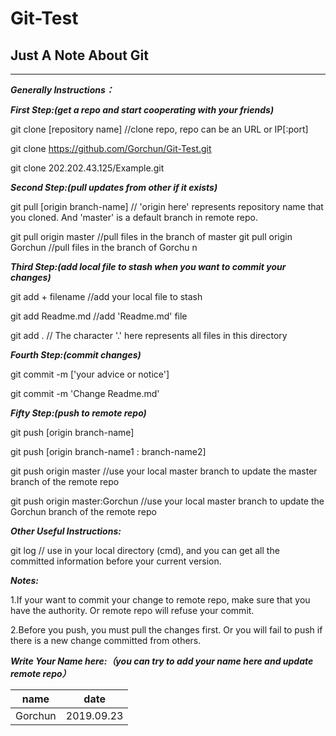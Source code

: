 # Git-Test
## Just A Note About Git
---
***Generally Instructions：***

***First Step:(get a repo and start cooperating with your friends)***

git clone [repository name]  //clone repo, repo can be an URL or IP[:port]

git clone https://github.com/Gorchun/Git-Test.git

git clone 202.202.43.125/Example.git

***Second Step:(pull updates from other if it exists)***

git pull [origin branch-name] // 'origin here' represents repository name that you cloned. And 'master' is a default branch in remote repo.

git pull origin master  //pull files in the branch of master 
git pull origin Gorchun //pull files in the branch of Gorchu
n


***Third Step:(add local file to stash when you want to commit your changes)***

git add + filename //add your local file to stash

git add Readme.md  //add 'Readme.md' file

git add . // The character '.' here represents all files in this directory

***Fourth Step:(commit changes)***

git commit -m ['your advice or notice']

git commit -m 'Change Readme.md'


***Fifty Step:(push to remote repo)***

git push [origin branch-name]

git push [origin branch-name1 : branch-name2]

git push origin master //use your local master branch to update the master branch of the remote repo

git push origin master:Gorchun //use your local master branch to update the Gorchun branch of the remote repo

***Other Useful Instructions:***

git log // use in your local directory (cmd), and you can get all the committed information before your current version.

***Notes:***

1.If your want to commit your change to remote repo, make sure that you have the authority. Or remote repo will refuse your commit.

2.Before you push, you must pull the changes first. Or you will fail to push if there is a new change committed from others.

***Write Your Name here:（you can try to add your name here and update remote repo）***

| name  | date  |
| :--:  | :--:  |
| Gorchun  | 2019.09.23  |
